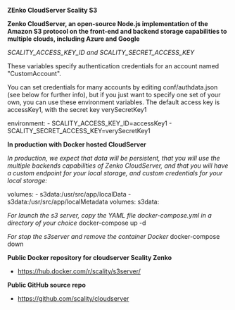 **ZEnko CloudServer Scality S3**

**Zenko CloudServer, an open-source Node.js implementation of the Amazon S3 protocol on the front-end and backend storage capabilities to multiple clouds, including Azure and Google**


*SCALITY_ACCESS_KEY_ID and SCALITY_SECRET_ACCESS_KEY*

These variables specify authentication credentials for an account named "CustomAccount".

You can set credentials for many accounts by editing conf/authdata.json (see below for further info), but if you just want to specify one set of your own, you can use these environment variables.
The default access key is accessKey1, with the secret key verySecretKey1

  environment:
    - SCALITY_ACCESS_KEY_ID=accessKey1
    - SCALITY_SECRET_ACCESS_KEY=verySecretKey1

**In production with Docker hosted CloudServer**

*In production, we expect that data will be persistent, that you will use the multiple backends capabilities of Zenko CloudServer, and that you will have a custom endpoint for your local storage, and custom credentials for your local storage:*

  volumes:
    - s3data:/usr/src/app/localData
    - s3data:/usr/src/app/localMetadata
volumes:
  s3data:

*For launch the s3 server, copy the YAML file docker-compose.yml in a directory of your choice*
   docker-compose up -d

*For stop the s3server and remove the container Docker*
   docker-compose down

**Public Docker repository for cloudserver Scality Zenko**
  * https://hub.docker.com/r/scality/s3server/

**Public GitHub source repo**
  * https://github.com/scality/cloudserver
